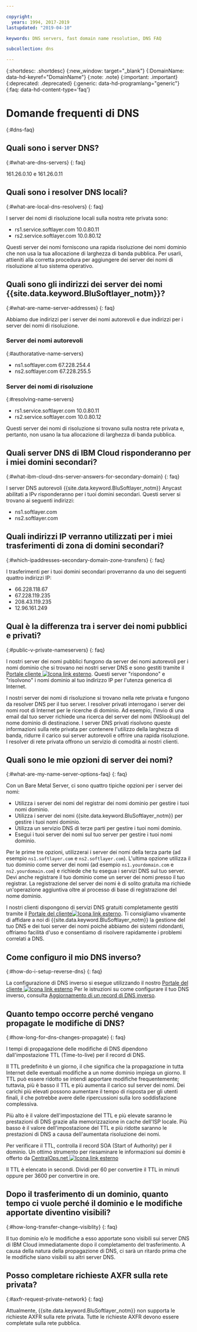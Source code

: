 ```yaml
---

copyright:
  years: 1994, 2017-2019
lastupdated: "2019-04-10"

keywords: DNS servers, fast domain name resolution, DNS FAQ

subcollection: dns

---
```


{:shortdesc: .shortdesc}
{:new_window: target="_blank"}
{:DomainName: data-hd-keyref="DomainName"}
{:note: .note}
{:important: .important}
{:deprecated: .deprecated}
{:generic: data-hd-programlang="generic"}
{:faq: data-hd-content-type='faq'}


# Domande frequenti di DNS
{:#dns-faq}

## Quali sono i server DNS?
{:#what-are-dns-servers}
{: faq}

161.26.0.10 e 161.26.0.11

## Quali sono i resolver DNS locali?
{:#what-are-local-dns-resolvers}
{: faq}

I server dei nomi di risoluzione locali sulla nostra rete privata sono:

* rs1.service.softlayer.com 10.0.80.11
* rs2.service.softlayer.com 10.0.80.12

Questi server dei nomi forniscono una rapida risoluzione dei nomi dominio che non usa la tua allocazione di larghezza di banda pubblica. Per usarli, attieniti alla corretta procedura per aggiungere dei server dei nomi di risoluzione al tuo sistema operativo.

## Quali sono gli indirizzi dei server dei nomi {{site.data.keyword.BluSoftlayer_notm}}?
{:#what-are-name-server-addresses}
{: faq}

Abbiamo due indirizzi per i server dei nomi autorevoli e due indirizzi per i server dei nomi di risoluzione.

### Server dei nomi autorevoli
{:#authoratative-name-servers}

* ns1.softlayer.com 67.228.254.4
* ns2.softlayer.com 67.228.255.5

### Server dei nomi di risoluzione
{:#resolving-name-servers}

* rs1.service.softlayer.com 10.0.80.11
* rs2.service.softlayer.com 10.0.80.12

Questi server dei nomi di risoluzione si trovano sulla nostra rete privata e, pertanto, non usano la tua allocazione di larghezza di banda pubblica. 

## Quali server DNS di IBM Cloud risponderanno per i miei domini secondari?
{:#what-ibm-cloud-dns-server-answers-for-secondary-domain}
{: faq}

I server DNS autorevoli {{site.data.keyword.BluSoftlayer_notm}} Anycast abilitati a IPv risponderanno per i tuoi domini secondari. Questi server si trovano ai seguenti indirizzi:

  * ns1.softlayer.com
  * ns2.softlayer.com
  
## Quali indirizzi IP verranno utilizzati per i miei trasferimenti di zona di domini secondari?
{:#which-ipaddresses-secondary-domain-zone-transfers}
{: faq}

I trasferimenti per i tuoi domini secondari proverranno da uno dei seguenti quattro indirizzi IP:

* 66.228.118.67
* 67.228.119.235
* 208.43.119.235
* 12.96.161.249

## Qual è la differenza tra i server dei nomi pubblici e privati?
{:#public-v-private-nameservers}
{: faq}

I nostri server dei nomi pubblici fungono da server dei nomi autorevoli per i nomi dominio che si trovano nei nostri server DNS e sono gestiti tramite il [Portale cliente ![Icona link esterno](../../icons/launch-glyph.svg "Icona link esterno")](https://{DomainName}/). Questi server "rispondono" e "risolvono" i nomi dominio al tuo indirizzo IP per l'utenza generica di Internet.

I nostri server dei nomi di risoluzione si trovano nella rete privata e fungono da resolver DNS per il tuo server. I resolver privati interrogano i server dei nomi root di Internet per le ricerche di dominio. Ad esempio, l'invio di una email dal tuo server richiede una ricerca del server del nomi (NSlookup) del nome dominio di destinazione. I server DNS privati risolvono queste informazioni sulla rete privata per contenere l'utilizzo della larghezza di banda, ridurre il carico sui server autorevoli e offrire una rapida risoluzione. I resolver di rete privata offrono un servizio di comodità ai nostri clienti.

## Quali sono le mie opzioni di server dei nomi?
{:#what-are-my-name-server-options-faq}
{: faq}

Con un Bare Metal Server, ci sono quattro tipiche opzioni per i server dei nomi:

* Utilizza i server dei nomi del registrar dei nomi dominio per gestire i tuoi nomi dominio.
* Utilizza i server dei nomi {{site.data.keyword.BluSoftlayer_notm}} per gestire i tuoi nomi dominio.
* Utilizza un servizio DNS di terze parti per gestire i tuoi nomi dominio.
* Esegui i tuoi server dei nomi sul tuo server per gestire i tuoi nomi dominio.

Per le prime tre opzioni, utilizzerai i server dei nomi della terza parte (ad esempio `ns1.softlayer.com` e `ns2.softlayer.com`). L'ultima opzione utilizza il tuo dominio come server dei nomi (ad esempio `ns1.yourdomain.com` e `ns2.yourdomain.com`) e richiede che tu esegua i servizi DNS sul tuo server. Devi anche registrare il tuo dominio come un server dei nomi presso il tuo registrar. La registrazione del server dei nomi è di solito gratuita ma richiede un'operazione aggiuntiva oltre al processo di base di registrazione del nome dominio.

I nostri clienti dispongono di servizi DNS gratuiti completamente gestiti tramite il [Portale del cliente![Icona link esterno](../../icons/launch-glyph.svg "Icona link esterno")](https://{DomainName}/). Ti consigliamo vivamente di affidare a noi di {{site.data.keyword.BluSoftlayer_notm}} la gestione del tuo DNS e dei tuoi server dei nomi poiché abbiamo dei sistemi ridondanti, offriamo facilità d'uso e consentiamo di risolvere rapidamente i problemi correlati a DNS.

## Come configuro il mio DNS inverso?
{:#how-do-i-setup-reverse-dns}
{: faq}

La configurazione di DNS inverso si esegue utilizzando il nostro [Portale del cliente ![Icona link esterno](../../icons/launch-glyph.svg "Icona link esterno")](https://{DomainName}/)  Per le istruzioni su come configurare il tuo DNS inverso, consulta [Aggiornamento di un record di DNS inverso](/docs/infrastructure/dns?topic=dns-update-reverse-dns-record).


## Quanto tempo occorre perché vengano propagate le modifiche di DNS?
{:#how-long-for-dns-changes-propagate}
{: faq}

I tempi di propagazione delle modifiche di DNS dipendono dall'impostazione TTL (Time-to-live) per il record di DNS.

Il TTL predefinito è un giorno, il che significa che la propagazione in tutta Internet delle eventuali modifiche a un nome dominio impiega un giorno. Il TTL può essere ridotto se intendi apportare modifiche frequentemente; tuttavia, più è basso il TTL e più aumenta il carico sul server dei nomi. Dei carichi più elevati possono aumentare il tempo di risposta per gli utenti finali, il che potrebbe avere delle ripercussioni sulla loro soddisfazione complessiva.

Più alto è il valore dell'impostazione del TTL e più elevate saranno le prestazioni di DNS grazie alla memorizzazione in cache dell'ISP locale. Più basso è il valore dell'impostazione del TTL e più ridotte saranno le prestazioni di DNS a causa dell'aumentata risoluzione dei nomi.

Per verificare il TTL, controlla il record SOA (Start of Authority) per il dominio. Un ottimo strumento per riesaminare le informazioni sui domini è offerto da [CentralOps.net ![Icona link esterno](../../icons/launch-glyph.svg "Icona link esterno")](http://centralops.net/co/)

Il TTL è elencato in secondi. Dividi per 60 per convertire il TTL in minuti oppure per 3600 per convertire in ore.


## Dopo il trasferimento di un dominio, quanto tempo ci vuole perché il dominio e le modifiche apportate diventino visibili?
{:#how-long-transfer-change-visiblity}
{: faq}

Il tuo dominio e/o le modifiche a esso apportate sono visibili sui server DNS di IBM Cloud immediatamente dopo il completamento del trasferimento. A causa della natura della propagazione di DNS, ci sarà un ritardo prima che le modifiche siano visibili su altri server DNS.

## Posso completare richieste AXFR sulla rete privata?
{:#axfr-request-private-network}
{: faq}

Attualmente, {{site.data.keyword.BluSoftlayer_notm}} non supporta le richieste AXFR sulla rete privata. Tutte le richieste AXFR devono essere completate sulla rete pubblica.
